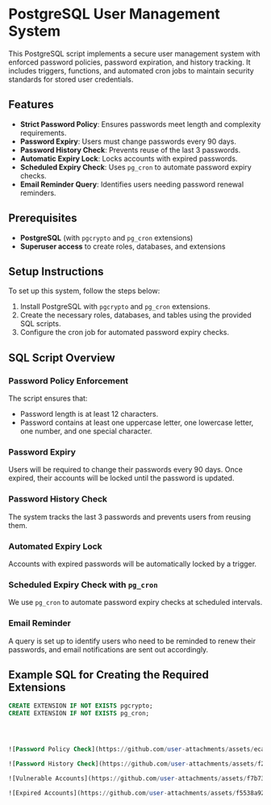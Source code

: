 # PostgreSQL User Management System

This PostgreSQL script implements a secure user management system with enforced password policies, password expiration, and history tracking. It includes triggers, functions, and automated cron jobs to maintain security standards for stored user credentials.

## Features

- **Strict Password Policy**: Ensures passwords meet length and complexity requirements.
- **Password Expiry**: Users must change passwords every 90 days.
- **Password History Check**: Prevents reuse of the last 3 passwords.
- **Automatic Expiry Lock**: Locks accounts with expired passwords.
- **Scheduled Expiry Check**: Uses `pg_cron` to automate password expiry checks.
- **Email Reminder Query**: Identifies users needing password renewal reminders.

## Prerequisites

- **PostgreSQL** (with `pgcrypto` and `pg_cron` extensions)
- **Superuser access** to create roles, databases, and extensions

## Setup Instructions

To set up this system, follow the steps below:

1. Install PostgreSQL with `pgcrypto` and `pg_cron` extensions.
2. Create the necessary roles, databases, and tables using the provided SQL scripts.
3. Configure the cron job for automated password expiry checks.

## SQL Script Overview

### Password Policy Enforcement

The script ensures that:

- Password length is at least 12 characters.
- Password contains at least one uppercase letter, one lowercase letter, one number, and one special character.

### Password Expiry

Users will be required to change their passwords every 90 days. Once expired, their accounts will be locked until the password is updated.

### Password History Check

The system tracks the last 3 passwords and prevents users from reusing them.

### Automated Expiry Lock

Accounts with expired passwords will be automatically locked by a trigger.

### Scheduled Expiry Check with `pg_cron`

We use `pg_cron` to automate password expiry checks at scheduled intervals.

### Email Reminder

A query is set up to identify users who need to be reminded to renew their passwords, and email notifications are sent out accordingly.

## Example SQL for Creating the Required Extensions

```sql
CREATE EXTENSION IF NOT EXISTS pgcrypto;
CREATE EXTENSION IF NOT EXISTS pg_cron;




![Password Policy Check](https://github.com/user-attachments/assets/ecaa260b-4e64-44de-a8d7-966393f35434)

![Password History Check](https://github.com/user-attachments/assets/f266e77f-976b-44df-926e-b88b69c52efa)

![Vulnerable Accounts](https://github.com/user-attachments/assets/f7b7365b-b4ee-4bea-8146-b738a2f8f6d4)

![Expired Accounts](https://github.com/user-attachments/assets/f5538a92-9222-4841-9553-89d0d367f928)


